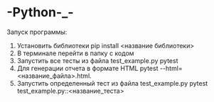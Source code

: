 # -Python-_-
Запуск программы:

1. Установить библиотеки
pip install <название библиотеки> 
2. В терминале перейти в папку с кодом
3. Запустить все тесты из файла test_example.py
pytest
4. Для генерации отчета в формате HTML
pytest --html=<название_файла>.html.
5. Запустить определенный тест из файла test_example.py
pytest test_example.py::<название_теста>
